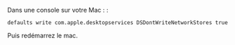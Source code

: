 Dans une console sur votre Mac : :

    defaults write com.apple.desktopservices DSDontWriteNetworkStores true

Puis redémarrez le mac.

